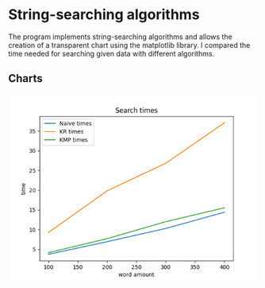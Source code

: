 
# String-searching algorithms

The program implements string-searching algorithms and allows the creation of a transparent chart using the matplotlib library. I compared the time needed for searching given data with different algorithms.

## Charts

![](https://github.com/lukassw1/different-algorithms-and-data-structures/blob/main/string_searching_algorithms/plot1.png)